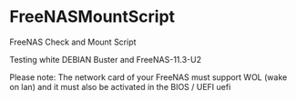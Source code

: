 # FreeNASMountScript
FreeNAS Check and Mount Script 

Testing white DEBIAN Buster and FreeNAS-11.3-U2

Please note: The network card of your FreeNAS must support WOL (wake on lan) and it must also be activated in the BIOS / UEFI uefi
